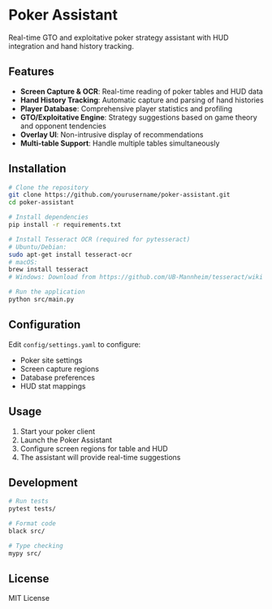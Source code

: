 # Poker Assistant

Real-time GTO and exploitative poker strategy assistant with HUD integration and hand history tracking.

## Features

- **Screen Capture & OCR**: Real-time reading of poker tables and HUD data
- **Hand History Tracking**: Automatic capture and parsing of hand histories
- **Player Database**: Comprehensive player statistics and profiling
- **GTO/Exploitative Engine**: Strategy suggestions based on game theory and opponent tendencies
- **Overlay UI**: Non-intrusive display of recommendations
- **Multi-table Support**: Handle multiple tables simultaneously

## Installation

```bash
# Clone the repository
git clone https://github.com/yourusername/poker-assistant.git
cd poker-assistant

# Install dependencies
pip install -r requirements.txt

# Install Tesseract OCR (required for pytesseract)
# Ubuntu/Debian:
sudo apt-get install tesseract-ocr
# macOS:
brew install tesseract
# Windows: Download from https://github.com/UB-Mannheim/tesseract/wiki

# Run the application
python src/main.py
```

## Configuration

Edit `config/settings.yaml` to configure:
- Poker site settings
- Screen capture regions
- Database preferences
- HUD stat mappings

## Usage

1. Start your poker client
2. Launch the Poker Assistant
3. Configure screen regions for table and HUD
4. The assistant will provide real-time suggestions

## Development

```bash
# Run tests
pytest tests/

# Format code
black src/

# Type checking
mypy src/
```

## License

MIT License